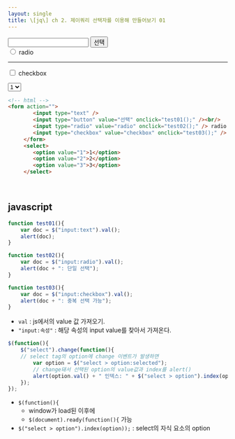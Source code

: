 ```yaml
---
layout: single
title: \[jq\] ch 2. 제이쿼리 선택자를 이용해 만들어보기 01
---
```


<form action="">
		<input type="text" />
		<input type="button" value="선택" ogitnclick="test01();" /><br/>
		<input type="radio" value="radio" onclick="test02();" /> radio <hr/>
		<input type="checkbox" value="checkbox" onclick="test03();" /> checkbox<br/>
	 </form>
	 <select>
	 	<option value="1">1</option>
	 	<option value="2">2</option>
	 	<option value="3">3</option>
	 </select>

  

    
```html
<!-- html -->
<form action="">
		<input type="text" />
		<input type="button" value="선택" onclick="test01();" /><br/>
		<input type="radio" value="radio" onclick="test02();" /> radio <br/>
		<input type="checkbox" value="checkbox" onclick="test03();" /> checkbox<br/> 
	 </form>
	 <select>
	 	<option value="1">1</option>
	 	<option value="2">2</option>
	 	<option value="3">3</option>
	 </select>
```
<br/>

## **javascript**

```javascript
function test01(){  
    var doc = $("input:text").val();
    alert(doc);
}

function test02(){
    var doc = $("input:radio").val();
    alert(doc + ": 단일 선택");
}

function test03(){
    var doc = $("input:checkbox").val();
    alert(doc + ": 중복 선택 가능");
}
```

- `val` : js에서의 value 값 가져오기.
- `"input:속성"` : 해당 속성의 input value를 찾아서 가져온다.

```javascript
$(function(){
    $("select").change(function(){
    // select tag의 option에 change 이벤트가 발생하면
        var option = $("select > option:selected");
        // change돼서 선택된 option의 value값과 index를 alert()
        alert(option.val() + " 인덱스: " + $("select > option").index(option));
    });
});
```
- `$(function(){`
    - window가 load된 이후에
    - `$(document).ready(function(){` 가능
- `$("select > option").index(option));` : select의 자식 요소의 option
